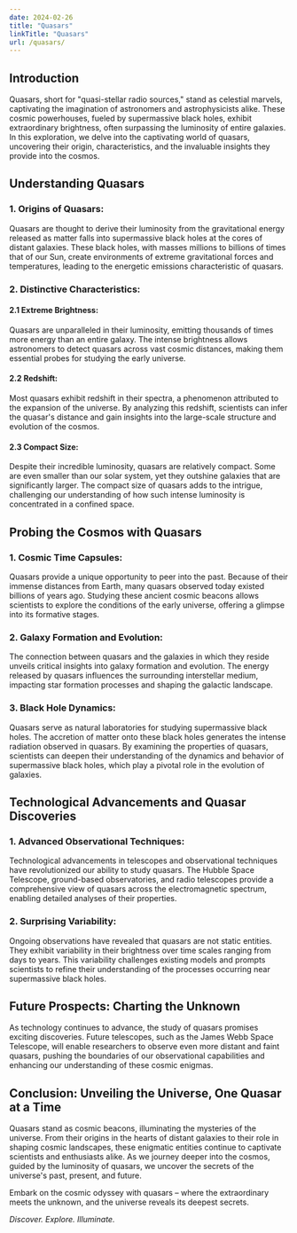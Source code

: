 ```yaml
---
date: 2024-02-26
title: "Quasars"
linkTitle: "Quasars"
url: /quasars/
---
```


## Introduction

Quasars, short for "quasi-stellar radio sources," stand as celestial marvels, captivating the imagination of astronomers and astrophysicists alike. These cosmic powerhouses, fueled by supermassive black holes, exhibit extraordinary brightness, often surpassing the luminosity of entire galaxies. In this exploration, we delve into the captivating world of quasars, uncovering their origin, characteristics, and the invaluable insights they provide into the cosmos.

## Understanding Quasars

### 1. **Origins of Quasars:**

Quasars are thought to derive their luminosity from the gravitational energy released as matter falls into supermassive black holes at the cores of distant galaxies. These black holes, with masses millions to billions of times that of our Sun, create environments of extreme gravitational forces and temperatures, leading to the energetic emissions characteristic of quasars.

### 2. **Distinctive Characteristics:**

#### 2.1 **Extreme Brightness:**

Quasars are unparalleled in their luminosity, emitting thousands of times more energy than an entire galaxy. The intense brightness allows astronomers to detect quasars across vast cosmic distances, making them essential probes for studying the early universe.

#### 2.2 **Redshift:**

Most quasars exhibit redshift in their spectra, a phenomenon attributed to the expansion of the universe. By analyzing this redshift, scientists can infer the quasar's distance and gain insights into the large-scale structure and evolution of the cosmos.

#### 2.3 **Compact Size:**

Despite their incredible luminosity, quasars are relatively compact. Some are even smaller than our solar system, yet they outshine galaxies that are significantly larger. The compact size of quasars adds to the intrigue, challenging our understanding of how such intense luminosity is concentrated in a confined space.

## Probing the Cosmos with Quasars

### 1. **Cosmic Time Capsules:**

Quasars provide a unique opportunity to peer into the past. Because of their immense distances from Earth, many quasars observed today existed billions of years ago. Studying these ancient cosmic beacons allows scientists to explore the conditions of the early universe, offering a glimpse into its formative stages.

### 2. **Galaxy Formation and Evolution:**

The connection between quasars and the galaxies in which they reside unveils critical insights into galaxy formation and evolution. The energy released by quasars influences the surrounding interstellar medium, impacting star formation processes and shaping the galactic landscape.

### 3. **Black Hole Dynamics:**

Quasars serve as natural laboratories for studying supermassive black holes. The accretion of matter onto these black holes generates the intense radiation observed in quasars. By examining the properties of quasars, scientists can deepen their understanding of the dynamics and behavior of supermassive black holes, which play a pivotal role in the evolution of galaxies.

## Technological Advancements and Quasar Discoveries

### 1. **Advanced Observational Techniques:**

Technological advancements in telescopes and observational techniques have revolutionized our ability to study quasars. The Hubble Space Telescope, ground-based observatories, and radio telescopes provide a comprehensive view of quasars across the electromagnetic spectrum, enabling detailed analyses of their properties.

### 2. **Surprising Variability:**

Ongoing observations have revealed that quasars are not static entities. They exhibit variability in their brightness over time scales ranging from days to years. This variability challenges existing models and prompts scientists to refine their understanding of the processes occurring near supermassive black holes.

## Future Prospects: Charting the Unknown

As technology continues to advance, the study of quasars promises exciting discoveries. Future telescopes, such as the James Webb Space Telescope, will enable researchers to observe even more distant and faint quasars, pushing the boundaries of our observational capabilities and enhancing our understanding of these cosmic enigmas.

## Conclusion: Unveiling the Universe, One Quasar at a Time

Quasars stand as cosmic beacons, illuminating the mysteries of the universe. From their origins in the hearts of distant galaxies to their role in shaping cosmic landscapes, these enigmatic entities continue to captivate scientists and enthusiasts alike. As we journey deeper into the cosmos, guided by the luminosity of quasars, we uncover the secrets of the universe's past, present, and future.

Embark on the cosmic odyssey with quasars – where the extraordinary meets the unknown, and the universe reveals its deepest secrets.

*Discover. Explore. Illuminate.*
